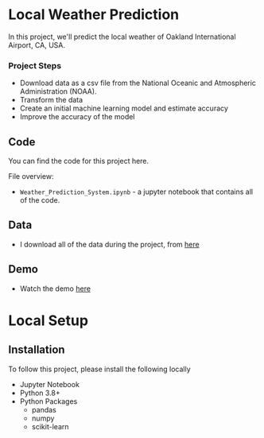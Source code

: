 # Local Weather Prediction

In this project, we'll predict the local weather of Oakland International Airport, CA, USA.


### Project Steps
- Download data as a csv file from the National Oceanic and Atmospheric Administration (NOAA).
- Transform the data
- Create an initial machine learning model and estimate accuracy
- Improve the accuracy of the model


## Code
You can find the code for this project here.

File overview:
- `Weather_Prediction_System.ipynb` - a jupyter notebook that contains all of the code.



## Data
- I download all of the data during the project, from [here](https://www.ncdc.noaa.gov/cdo-web/search)


## Demo
- Watch the demo [here](https://www.youtube.com/watch?v=g0JAyiYJVYY)


  
# Local Setup
## Installation

To follow this project, please install the following locally
- Jupyter Notebook
- Python 3.8+
- Python Packages
   + pandas
   + numpy
   + scikit-learn




